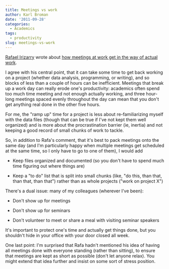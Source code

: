 ```yaml
---
title: Meetings vs work
author: Karl Broman
date: '2011-09-28'
categories:
  - Academics
tags:
  - productivity
slug: meetings-vs-work
---
```


[Rafael Irizarry](http://rafalab.jhsph.edu) wrote about [how meetings at work get in the way of actual work](http://simplystatistics.tumblr.com/post/10402321009/meetings).

I agree with his central point, that it can take some time to get back working on a project (whether data analysis, programming, or writing), and so blocks of less than a couple of hours can be inefficient.  Meetings that break up a work day can really erode one's productivity: academics often spend too much time meeting and not enough actually working, and three hour-long meetings spaced evenly throughout the day can mean that you don't get anything real done in the other five hours.

<!-- more -->

For me, the "ramp up" time for a project is less about re-familiarizing myself with the data files (though that can be true if I've not kept them well organized) and is more about the procrastination barrier (ie, inertia) and not keeping a good record of small chunks of work to tackle.

So, in addition to Rafa's comment, that it's best to pack meetings onto the same day (and I'm particularly happy when multiple meetings get scheduled at the same time, so I only have to go to one of them), I would add

  * Keep files organized and documented (so you don't have to spend much time figuring out where things are)

  * Keep a "to do" list that is split into small chunks (like, "do this, than that, than that, than that") rather than as whole projects ("work on project X")

There's a dual issue: many of my colleagues (wherever I've been):

  * Don't show up for meetings

  * Don't show up for seminars

  * Don't volunteer to meet or share a meal with visiting seminar speakers

It's important to protect one's time and actually get things done, but you shouldn't hide in your office with your door closed all week.

One last point: I'm surprised that Rafa hadn't mentioned his idea of having all meetings done with everyone standing (rather than sitting), to ensure that meetings are kept as short as possible (don't let anyone relax).  You might extend that idea further and insist on some sort of stress position.
